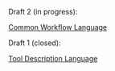 Draft 2 (in progress):

[Common Workflow Language](draft-2/workflow-description.md)

Draft 1 (closed):

[Tool Description Language](draft-1/tool-description.md)
